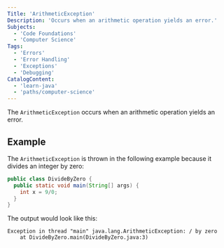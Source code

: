 ```yaml
---
Title: 'ArithmeticException'
Description: 'Occurs when an arithmetic operation yields an error.'
Subjects:
  - 'Code Foundations'
  - 'Computer Science'
Tags:
  - 'Errors'
  - 'Error Handling'
  - 'Exceptions'
  - 'Debugging'
CatalogContent:
  - 'learn-java'
  - 'paths/computer-science'
---
```


The `ArithmeticException` occurs when an arithmetic operation yields an error.

## Example

The `ArithmeticException` is thrown in the following example because it divides an integer by zero:

```java
public class DivideByZero {
  public static void main(String[] args) {
    int x = 9/0;
  }
}
```

The output would look like this:

```shell
Exception in thread "main" java.lang.ArithmeticException: / by zero
    at DivideByZero.main(DivideByZero.java:3)
```
